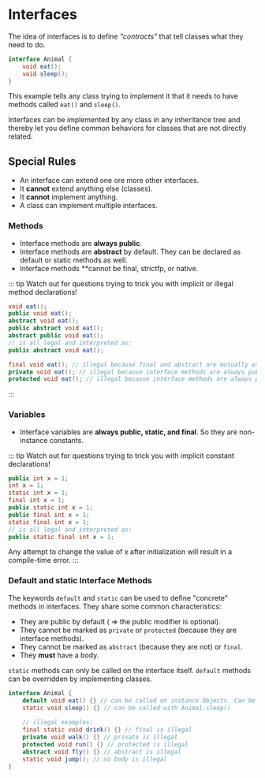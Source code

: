 # Interfaces

The idea of interfaces is to define *"contracts"* that tell classes what they need to do.

```java
interface Animal {
    void eat();
    void sleep();
}
```

This example tells any class trying to implement it that it needs to have methods called `eat()` and `sleep()`.

Interfaces can be implemented by any class in any inheritance tree and thereby let you define common behaviors for classes that are not directly related.

## Special Rules
- An interface can extend one ore more other interfaces.
- It **cannot** extend anything else (classes).
- It **cannot** implement anything.
- A class can implement multiple interfaces.

### Methods
- Interface methods are **always public**.
- Interface methods are **abstract** by default. They can be declared as default or static methods as well.
- Interface methods **cannot be final, strictfp, or native.

::: tip
Watch out for questions trying to trick you with implicit or illegal method declarations!

```java
void eat();
public void eat();
abstract void eat();
public abstract void eat();
abstract public void eat();
// is all legal and interpreted as:
public abstract void eat();

final void eat(); // illegal because final and abstract are mutually exclusive
private void eat(); // illegal because interface methods are always public
protected void eat(); // illegal because interface methods are always public
```
:::

### Variables
- Interface variables are **always public, static, and final**. So they are non-instance constants.

::: tip
Watch out for questions trying to trick you with implicit constant declarations!

```java
public int x = 1;
int x = 1;
static int x = 1;
final int x = 1;
public static int x = 1;
public final int x = 1;
static final int x = 1;
// is all legal and interpreted as:
public static final int x = 1;
```
Any attempt to change the value of x after initialization will result in a compile-time error.
:::

### Default and static Interface Methods
The keywords `default` and `static` can be used to define "concrete" methods in interfaces. They share some common characteristics:
- They are public by default ( => the public modifier is optional).
- They cannot be marked as `private` or `protected` (because they are interface methods).
- They cannot be marked as `abstract` (because they are not) or `final`.
- They **must** have a body.

`static` methods can only be called on the interface itself. `default` methods can be overridden by implementing classes.

```java
interface Animal {
    default void eat() {} // can be called on instance Objects. Can be overridden.
    static void sleep() {} // can be called with Animal.sleep()
    
    // illegal examples:
    final static void drink() {} // final is illegal
    private void walk() {} // private is illegal
    protected void run() {} // protected is illegal
    abstract void fly() {} // abstract is illegal
    static void jump(); // no body is illegal
}
```
